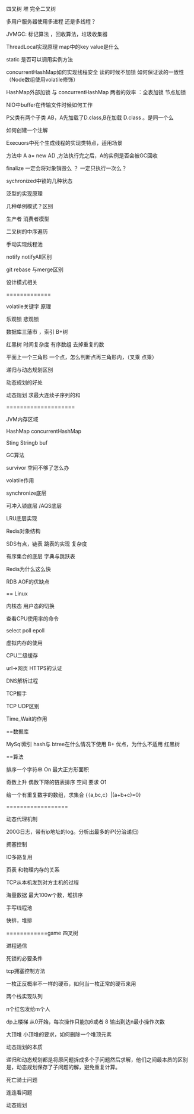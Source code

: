 
四叉树
堆
完全二叉树

多用户服务器使用多进程 还是多线程？


JVMGC: 标记算法 ，回收算法，垃圾收集器

ThreadLocal实现原理 map中的key value是什么

static 是否可以调用实例方法

concurrentHashMap如何实现线程安全 读的时候不加锁 如何保证读的一致性（Node数组使用volatile修饰）


HashMap外部加锁 与 concurrentHashMap 两者的效率 ：全表加锁 节点加锁 

NIO中buffer在传输文件时候如何工作 

P父类有两个子类 AB，A先加载了D.class,B在加载 D.class 。是同一个么

如何创建一个注解

Execuors中死个生成线程的实现类特点，适用场景

方法中 A a= new A() ,方法执行完之后，A的实例是否会被GC回收

finalize 一定会将对象销毁么 ？ 一定只执行一次么？

sychronized中锁的几种状态

泛型的实现原理

几种单例模式？区别 

生产者 消费者模型 

二叉树的中序遍历 


手动实现线程池 

notify notifyAll区别

git rebase 与merge区别

设计模式相关 

=============

volatile关键字 原理 

乐观锁 悲观锁 

数据库三藩市 ，索引 B+树

红黑树 时间复杂度 有序数组 去掉重复的数

平面上一个三角形 一个点，怎么判断点再三角形内，（叉乘 点乘）

递归与动态规划区别

动态规划的好处

动态规划 求最大连续子序列的和




====================

JVM内存区域

HashMap concurrentHashMap

Sting Stringb buf

GC算法

survivor 空间不够了怎么办

volatile作用

synchronize底层

可冲入锁底层 /AQS底层

LRU底层实现

Redis对象结构 

SDS有点，链表 跳表的实现 复杂度

有序集合的底层 字典与跳跃表 

Redis为什么这么快

RDB AOF的优缺点 

== Linux

内核态 用户态的切换

查看CPU使用率的命令 

select poll epoll

虚拟内存的使用 

CPU二级缓存


url->网页 HTTPS的认证

DNS解析过程

TCP握手 

TCP UDP区别

Time_Wait的作用

==数据库 

MySql索引 hash与 btree在什么情况下使用 
B+ 优点，为什么不适用 红黑树

==算法

排序一个字符串 On
最大正方形面积

奇数上升 偶数下降的链表排序 空间 要求 O1

给一个有重复数字的数组，求集合 {（a,bc,c）|(a+b+c)=0}


==================

动态代理机制

200G日志，带有ip地址的log。分析出最多的iP(分治递归)

拥塞控制

IO多路复用

页表 和物理内存的关系

TCP从本机发到对方主机的过程

海量数据 最大100w个数，堆排序

手写线程池

快排，堆排



============game
四叉树

进程通信

死锁的必要条件 

tcp拥塞控制方法

一枚正反概率不一样的硬币，如何当一枚正常的硬币来用

两个栈实现队列

n个红包发给m个人

dp上楼梯 从0开始，每次操作只能加6或者 8 输出到达n最小操作次数 


大顶堆 小顶堆的要求，如何删除一个堆顶元素

动态规划的本质





递归和动态规划都是将原问题拆成多个子问题然后求解，他们之间最本质的区别是，动态规划保存了子问题的解，避免重复计算。

死亡骑士问题

连连看问题

动态规划
